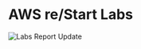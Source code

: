 # AWS re/Start Labs
![Labs Report](https://github.com/cbecerrae/aws-restart-labs/assets/143916645/4c1c7db2-e4cb-4547-9d3f-cdcea47192c9)
 Update